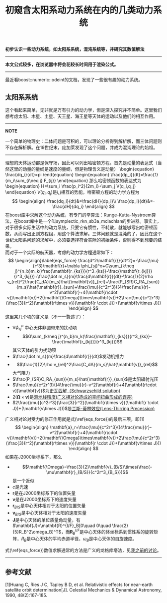 ﻿---
title: 初窥含太阳系动力系统在内的几类动力系统
categories:
- Dynamics
tags:
- 天文 
- 动力学
- 数值算法
- boost
updated: 2018-4-12 
---
<script type="text/x-mathjax-config">
  		MathJax.Hub.Config({
            tex2jax: {
                inlineMath: [['$','$'], ['\\(','\\)']]
            },
  			TeX: { 
                equationNumbers: {  
                    autoNumber: "AMS"  
                },
     		    extensions: ["AMSmath.js"]
            },
            CommonHTML: { 
                linebreaks: { 
                    automatic: true 
                } 
            },
            "HTML-CSS": { 
                linebreaks: { 
                    automatic: true 
                } 
            },
            SVG: { 
                linebreaks: { 
                    automatic: true 
                } 
            }
  		});
		</script>

 <script type="text/javascript" src="https://cdn.bootcss.com/mathjax/2.7.3/MathJax.js?config=TeX-AMS-MML_HTMLorMML"></script>
**初步认识一些动力系统，如太阳系系统，混沌系统等，并研究其数值解法**

---
**本文公式较多，在浏览器中将会花较长时间用于渲染公式。**  
  
--- 
最近看boost::numeric::odeint的文档，发现了一些很有趣的动力系统。
## 太阳系系统
这个看起来简单，无非就是万有引力的动力学，但是深入探究并不简单。这里我们想考虑太阳、木星、土星、天王星、海王星等天体的运动以及他们的相互作用。  

---  
**NOTE**  
  
一个简单的物理史：二体问题是可积的，可以理论分析得到解析解，而三体问题则不存在解析解。在19世纪末，庞加莱发现了这个问题，并成为混沌理论的始祖。
  
---
理想的天体运动都是保守场，因此可以列出哈密顿方程。首先是动量的表达式（当然这里的动量的量纲是速度的量纲，但是物理含义是动量）
\begin{equation}
\frac{dq_i}{dt}=pi
\end{equation}
\begin{equation}
\frac{dp_i}{dt}=\frac{1}{m_i\sum_{i\neq j} F_{ij}}
\end{equation}
那么哈密顿函数的表达式为
\begin{equation}
H=\sum_i \frac{p_i^2}{2m_i}+\sum_j V(q_i,q_j)
\end{equation}
$V(q_i,q_j)$是$i,j$相互的势能。哈密顿方程的动力学方程为
$$
\begin{align}
\frac{dq_i}{dt}&=\frac{dH}{dp_i}\\
\frac{dp_i}{dt}&=-\frac{dH}{dq_i}
\end{align}
$$
在boost库中求解这个动力系统，有专门的辛算法：Runge-Kutta-Nystroem算法，在boost库中是一个叫symplectic_rkn_sb3a_mclachlan的步进器。事实上，对于很多实际生活中的动力系统，只要它有惯性，不耗散，就能够写出哈密顿函数，从而写出正则方程组，用这个算法求解。三体问题就是混沌的了，因此在这个世纪太阳系问题的求解中，必须要选择符合实际的初始条件，否则得不到想要的结果。  
而对于一个实际的航天器，考虑的动力学方程通常如下：
$$
\begin{align}\label{eqs_force}
\frac{d^2\mathbf{r}}{dt^2}=-\frac{\mu}{r^3}\mathbf{r}+\nabla \phi_{sj}^o+G\sum_{k\neq j}^{n_b}m_k(\frac{\mathbf{r_{ks}}}{r^3_{ks}}-\frac{\mathbf{r_{kj}}}{r^3_{kj}})+\frac{\dot m_s}{m}\frac{d\mathbf{r}}{dt}-\frac{1}{2}\rho v_{rel}^2\frac{C_dA}{m_s}\hat{\mathbf{v}}_{rel}+\frac{P_{SR}C_RA_{sun}}{m_s}\hat{\mathbf{r}}_{sun}+\frac{\mu}{c^2r^3}((4\frac{\mu}{r}-v^2)\mathbf{r}+4(\mathbf{r\cdot v})\mathbf{v})+2(\mathbf{\Omega}\times\mathbf{v})+2\frac{\mu}{c^2r^3}(\frac{3}{r^2}(\mathbf{r\times v})(\mathbf{r \cdot J})+(\mathbf{v\times J}))
\end{align}
$$
这里某几个项的含义是（不一一赘述了）：
* $\nabla \phi_{sj}^o$ 中心天体非圆带来的扰动项
* $$G\sum_{k\neq j}^{n_b}m_k(\frac{\mathbf{r_{ks}}}{r^3_{ks}}-\frac{\mathbf{r_{kj}}}{r^3_{kj}})$$其它天体的引力扰动项
* $\frac{\dot m_s}{m}\frac{d\mathbf{r}}{dt}$发动机推力
* $$\frac{1}{2}\rho v_{rel}^2\frac{C_dA}{m_s}\hat{\mathbf{v}}_{rel}$$大气阻力
* $\frac{P_{SR}C_RA_{sun}}{m_s}\hat{\mathbf{r}}_{sun}$是太阳辐射光压
* $\frac{\mu}{c^2r^3}((4\frac{\mu}{r}-v^2)\mathbf{r}+4(\mathbf{r\cdot v})\mathbf{v})$为[史瓦西解（Schwarzsehild solution)](https://en.wikipedia.org/wiki/Schwarzschild_metric)
* $2(\mathbf{\Omega}\times\mathbf{v})$是[测地线精度(广义相对论造成的空间扭曲形成的误差)](https://en.wikipedia.org/wiki/Geodetic_effect)
* $2\frac{\mu}{c^2r^3}(\frac{3}{r^2}(\mathbf{r\times v})(\mathbf{r \cdot J})+(\mathbf{v\times J}))$是[兰斯-蒂林效应(Lens-Thirring Precession)](https://en.wikipedia.org/wiki/Lense%E2%80%93Thirring_precession)  

广义相对论对受力的修正作用就是式(\ref{eqs_force})的最后三项，即[1]  
$$
\begin{align}
\mathbf{a}_r=\frac{\mu}{c^2r^3}((4\frac{\mu}{r}-v^2)\mathbf{r}+4(\mathbf{r\cdot v})\mathbf{v})+2(\mathbf{\Omega}\times\mathbf{v})+2\frac{\mu}{c^2r^3}(\frac{3}{r^2}(\mathbf{r\times v})(\mathbf{r \cdot J})+(\mathbf{v\times J}))
\end{align}
$$
如果在J2000坐标系下，那么
* $$\mathbf{\Omega}=\frac{3}{2}\mathbf{v}_{B/S}\times(\frac{-\mu\mathbf{r}_{B/S}}{c^2r^3_{B_S}})$$是一个近似
* $c$是光速
* $\mathbf{r}$是在J2000坐标系下的位置矢量
* $\mathbf{v}$是在J2000坐标系下的速度矢量
* $\mathbf{r}_{B/S}$是中心天体相对于太阳的位置矢量
* $\mathbf{v}_{B/S}$是中心天体相对于太阳的速度矢量
* $\mathbf{J}$是中心天体的单位质量角动量，有$\mathbf{J}=\mathbf{R}^{I/F}_B[0\quad 0\quad \frac{2}{5}R_B^2\omega_B]^T$，而$\mathbf{R}^{I/F}_B$是中心天体的体坐标系到惯性系的旋转矩阵，$R_B$是中心天体的平均赤道半径，$\omega_B$是中心天体的自旋速度。


式(\ref{eqs_force})数值求解通常的方法是广义的龙格库塔法，见[我之前的讨论](https://scienceasdf.github.io/programming/2017/03/27/rigidBody/)。

---  
## 参考文献
[1]Huang C, Ries J C, Tapley B D, et al. Relativistic effects for near-earth satellite orbit determination[J]. Celestial Mechanics & Dynamical Astronomy, 1990, 48(2):167-185.
